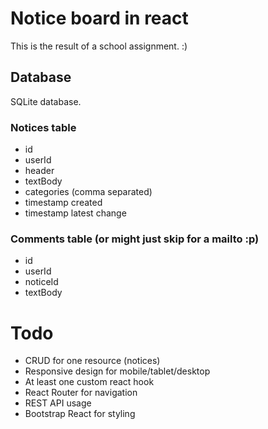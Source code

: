 # Notice board in react

This is the result of a school assignment. :)

## Database

SQLite database.

### Notices table

- id
- userId
- header
- textBody
- categories (comma separated)
- timestamp created
- timestamp latest change

### Comments table (or might just skip for a mailto :p)

- id
- userId
- noticeId
- textBody

# Todo

- CRUD for one resource (notices)
- Responsive design for mobile/tablet/desktop
- At least one custom react hook
- React Router for navigation
- REST API usage
- Bootstrap React for styling
